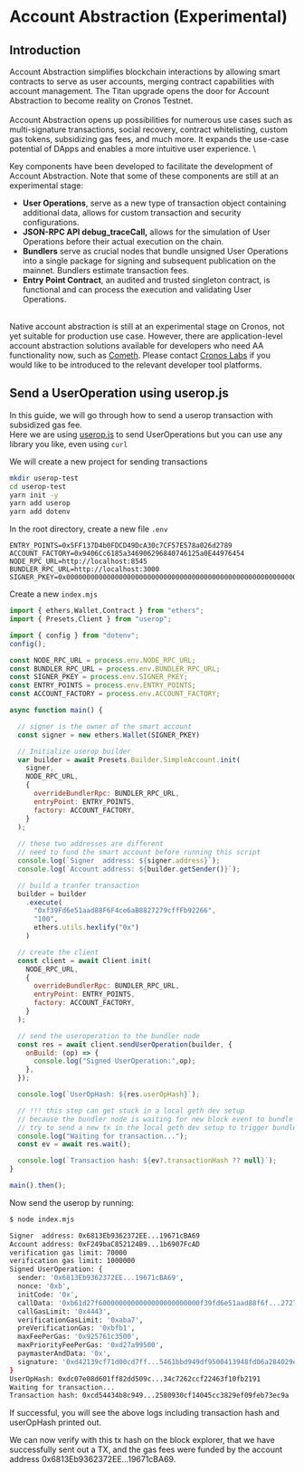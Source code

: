 # Account Abstraction (Experimental)

## Introduction

Account Abstraction simplifies blockchain interactions by allowing smart contracts to serve as user accounts, merging contract capabilities with account management. The Titan upgrade opens the door for Account Abstraction to become reality on Cronos Testnet.\
\
Account Abstraction opens up possibilities for numerous use cases such as multi-signature transactions, social recovery, contract whitelisting, custom gas tokens, subsidizing gas fees, and much more. It expands the use-case potential of DApps and enables a more intuitive user experience. \


Key components have been developed to facilitate the development of Account Abstraction. Note that some of these components are still at an experimental stage: &#x20;

* **User Operations**, serve as a new type of transaction object containing additional data, allows for custom transaction and security configurations.
* **JSON-RPC API debug\_traceCall,** allows for the simulation of User Operations before their actual execution on the chain.&#x20;
* **Bundlers** serve as crucial nodes that bundle unsigned User Operations into a single package for signing and subsequent publication on the mainnet. Bundlers estimate transaction fees.&#x20;
* **Entry Point Contract**, an audited and trusted singleton contract, is functional and can process the execution and validating User Operations.&#x20;

\
Native account abstraction is still at an experimental stage on Cronos, not yet suitable for production use case. However, there are application-level account abstraction solutions available for developers who need AA functionality now, such as [Cometh](https://docs.cometh.io/connect/quickstart/supported-networks). Please contact [Cronos Labs](https://cronoslabs.org) if you would like to be introduced to the relevant developer tool platforms.&#x20;



## Send a UserOperation using userop.js

In this guide, we will go through how to send a userop transaction with subsidized gas fee. \
Here we are using [userop.js](https://github.com/stackup-wallet/userop.js) to send UserOperations but you can use any library you like, even using `curl`

We will create a new project for sending transactions

```bash
mkdir userop-test
cd userop-test
yarn init -y
yarn add userop
yarn add dotenv
```

In the root directory, create a new file `.env`

```
ENTRY_POINTS=0x5FF137D4b0FDCD49DcA30c7CF57E578a026d2789
ACCOUNT_FACTORY=0x9406Cc6185a346906296840746125a0E44976454
NODE_RPC_URL=http://localhost:8545
BUNDLER_RPC_URL=http://localhost:3000
SIGNER_PKEY=0x0000000000000000000000000000000000000000000000000000000000000003
```

Create a new `index.mjs`

```javascript
import { ethers,Wallet,Contract } from "ethers";
import { Presets,Client } from "userop";

import { config } from "dotenv";
config();

const NODE_RPC_URL = process.env.NODE_RPC_URL;
const BUNDLER_RPC_URL = process.env.BUNDLER_RPC_URL;
const SIGNER_PKEY = process.env.SIGNER_PKEY;
const ENTRY_POINTS = process.env.ENTRY_POINTS;
const ACCOUNT_FACTORY = process.env.ACCOUNT_FACTORY;

async function main() {

  // signer is the owner of the smart account
  const signer = new ethers.Wallet(SIGNER_PKEY)

  // Initialize userop builder
  var builder = await Presets.Builder.SimpleAccount.init(
    signer,
    NODE_RPC_URL,
    {
      overrideBundlerRpc: BUNDLER_RPC_URL,
      entryPoint: ENTRY_POINTS,
      factory: ACCOUNT_FACTORY,
    }
  );
  
  // these two addresses are different
  // need to fund the smart account before running this script
  console.log(`Signer  address: ${signer.address}`);
  console.log(`Account address: ${builder.getSender()}`);

  // build a tranfer transaction
  builder = builder
    .execute(
      "0xf39Fd6e51aad88F6F4ce6aB8827279cffFb92266",
      "100",
      ethers.utils.hexlify("0x")
    )

  // create the client
  const client = await Client.init(
    NODE_RPC_URL,
    {
      overrideBundlerRpc: BUNDLER_RPC_URL,
      entryPoint: ENTRY_POINTS,
      factory: ACCOUNT_FACTORY,
    }
  );

  // send the useroperation to the bundler node
  const res = await client.sendUserOperation(builder, {
    onBuild: (op) => {
      console.log("Signed UserOperation:",op);
    },
  });

  console.log(`UserOpHash: ${res.userOpHash}`);

  // !!! this step can get stuck in a local geth dev setup
  // because the bundler node is waiting for new block event to bundle the userops
  // try to send a new tx in the local geth dev setup to trigger bundle
  console.log("Waiting for transaction...");
  const ev = await res.wait();

  console.log(`Transaction hash: ${ev?.transactionHash ?? null}`);
}

main().then();
```

Now send the userop by running:

```bash
$ node index.mjs

Signer  address: 0x6813Eb9362372EE...19671cBA69
Account address: 0xF249baC852124B9...1b6907FcAD
verification gas limit: 70000
verification gas limit: 1000000
Signed UserOperation: {
  sender: '0x6813Eb9362372EE...19671cBA69',
  nonce: '0xb',
  initCode: '0x',
  callData: '0xb61d27f6000000000000000000000000f39fd6e51aad88f6f...27279cfffb92266000000000000000000000000000000000000000000000000000000000000000100000000000000000000000000000000000000000000000000000000000000600000000000000000000000000000000000000000000000000000000000000000',
  callGasLimit: '0x4443',
  verificationGasLimit: '0xaba7',
  preVerificationGas: '0xbfb1',
  maxFeePerGas: '0x925761c3500',
  maxPriorityFeePerGas: '0xd27a99500',
  paymasterAndData: '0x',
  signature: '0xd42139cf71d00cd7ff...5461bbd949df9500413948fd06a284029e4a777247d6dd609e72b538d60d51b'
}
UserOpHash: 0xdc07e08d601ff82dd509c...34c7262ccf22463f10fb2191
Waiting for transaction...
Transaction hash: 0xcd54434b8c949...2580930cf14045cc3829ef09feb73ec9a


```

If successful, you will see the above logs including transaction hash and userOpHash printed out.

We can now verify with this tx hash on the block explorer, that we have successfully sent out a TX, and the gas fees were funded by the account address 0x6813Eb9362372EE...19671cBA69.

<figure><img src="../../.gitbook/assets/Screenshot 2024-03-18 at 12.19.52 PM.png" alt=""><figcaption></figcaption></figure>

